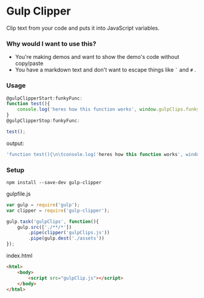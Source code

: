 
Gulp Clipper
============

Clip text from your code and puts it into JavaScript variables.


### Why would I want to use this?
  * You're making demos and want to show the demo's code without copy/paste
  * You have a markdown text and don't want to escape things like `` ` `` and `#` .


### Usage

```javascript
@gulpClipperStart:funkyFunc:
function test(){
	console.log('heres how this function works', window.gulpClips.funkyFunc);
}
@gulpClipperStop:funkyFunc:

test();
```

output:
```javascript
'function test(){\n\tconsole.log('heres how this function works', window.gulpClips.funkyFunc);\n}'
```

### Setup

`npm install --save-dev gulp-clipper`

gulpfile.js
```javascript
var gulp = require('gulp');
var clipper = require('gulp-clipper');

gulp.task('gulpClips', function(){
    gulp.src(['./**/*'])
        .pipe(clipper('gulpClips.js'))
        .pipe(gulp.dest('./assets'))
});
```

index.html
```html
<html>
	<body>
		<script src="gulpClip.js"></script>
	</body>
</html>
```
